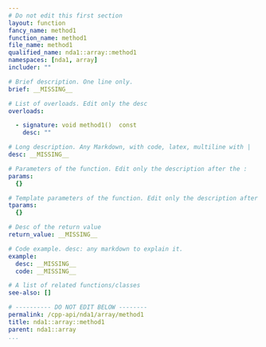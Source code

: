 ```yaml
---
# Do not edit this first section
layout: function
fancy_name: method1
function_name: method1
file_name: method1
qualified_name: nda1::array::method1
namespaces: [nda1, array]
includer: ""

# Brief description. One line only.
brief: __MISSING__

# List of overloads. Edit only the desc
overloads:

  - signature: void method1()  const
    desc: ""

# Long description. Any Markdown, with code, latex, multiline with |
desc: __MISSING__

# Parameters of the function. Edit only the description after the :
params:
  {}

# Template parameters of the function. Edit only the description after the :
tparams:
  {}

# Desc of the return value
return_value: __MISSING__

# Code example. desc: any markdown to explain it.
example:
  desc: __MISSING__
  code: __MISSING__

# A list of related functions/classes
see-also: []

# ---------- DO NOT EDIT BELOW --------
permalink: /cpp-api/nda1/array/method1
title: nda1::array::method1
parent: nda1::array
...
```


